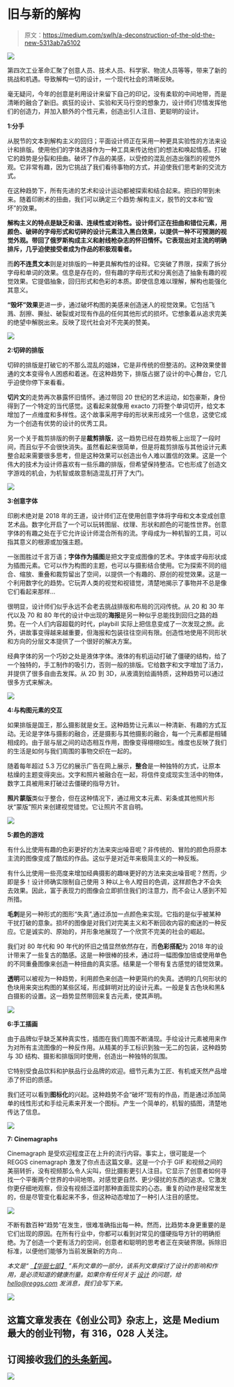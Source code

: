 # 旧与新的解构

> 原文：<https://medium.com/swlh/a-deconstruction-of-the-old-the-new-5313ab7a5102>

![](img/55cfa442b03f632635e26bf85733578d.png)

第四次工业革命汇聚了创意人员、技术人员、科学家、物流人员等等，带来了新的挑战和机遇。导致解构一切的设计，一个现代社会的清晰反映。

毫无疑问，今年的创意是利用设计来留下自己的印记，没有柔软的中间地带，而是清晰的融合了新旧。疯狂的设计、实验和天马行空的想象力，设计师们尽情发挥他们的创造力，并加入额外的个性元素，创造出引人注目、更聪明的设计。

**1:分手**

从脱节的文本到解构主义的回归；平面设计师正在采用一种更具实验性的方法来设计和排版。使用他们的字体选择作为一种工具来传达他们的想法和唤起情感。打破它的趋势是分裂和扭曲。破坏了作品的美感，以受控的混乱创造出强烈的视觉外观。它非常有趣，因为它挑战了我们看待事物的方式，并迫使我们思考新的交流方式。

在这种趋势下，所有先进的艺术和设计运动都被探索和结合起来。把旧的带到未来。随着印刷术的扭曲，我们可以确定三个趋势:解构主义，脱节的文本和“毁坏”的效果。

**解构主义的特点是缺乏和谐、连续性或对称性。设计师们正在扭曲和错位元素，用颜色、破碎的字母形式和切碎的设计元素注入黑白效果，以提供一种不可预测的视觉外观。带回了俄罗斯构成主义和射线枪杂志的怀旧情怀。它表现出对主流的明确排斥，几乎迫使接受者成为作品的积极观看者。**

而**的不连贯文本**则是对排版的一种更具解构性的诠释。它突破了界限，探索了拆分字母和单词的效果。信息是存在的，但有趣的字母形式和分离创造了抽象有趣的视觉效果。它提倡抽象，回归形式和色彩的本质。即使信息难以理解，解构也能强化其意义。

**“毁坏”效果**更进一步，通过破坏构图的美感来创造迷人的视觉效果。它包括飞溅、刮擦、撕扯、破裂或对现有作品的任何其他形式的损坏。它想象着从追求完美的绝望中解脱出来。反映了现代社会对不完美的赞美。

![](img/1eb40bfce5556ed64639aee93f456a46.png)

**2:切碎的排版**

切碎的排版是打破它的不那么混乱的姐妹，它是非传统的但整洁的。这种效果使普通的文本变得令人困惑和着迷。在这种趋势下，排版占据了设计的中心舞台，它几乎迫使你停下来看看。

**切片文**的走势再次暴露怀旧情怀。通过带回 20 世纪的艺术运动，如包豪斯，身份得到了一个特定的当代感觉。这看起来就像用 exacto 刀将整个单词切开，给文本增加了一点维度和多样性。这个故事采用字母的形状来形成另一个信息，这使它成为一个创造有优势的设计的优秀工具。

另一个关于裁剪排版的例子是**裁剪排版**，这一趋势已经在趋势板上出现了一段时间，而且似乎不会很快消失。虽然看起来很简单，但是将裁剪排版与其他设计元素整合起来需要很多思考，但是这种效果可以创造出令人难以置信的效果。这是一个伟大的技术为设计师喜欢有一些乐趣的排版，但希望保持整洁。它也形成了创造文字游戏的机会，为机智或故意制造混乱打开了大门。

![](img/58f81736b70fa048d8bcdfbd8c647138.png)

**3:创意字体**

印刷术绝对是 2018 年的王道，设计师们正在使用创意字体将字母和文本变成创意艺术品。数字化开启了一个可以玩转图层、纹理、形状和颜色的可能性世界。创意字体的有趣之处在于它允许设计师混合所有的流。字母成为一种机智的工具，可以指其意义的根源或加强主题。

一张图胜过千言万语；**字体作为插图**是把文字变成图像的艺术。字体或字母形状成为插图元素。它可以作为构图的主题，也可以与摄影结合使用。它为探索不同的组合、缩放、重叠和裁剪留出了空间，以提供一个有趣的、原创的视觉效果。这是一个利用数字化的趋势。它玩弄人类的视觉和视错觉，清楚地揭示了事物并不总是像它们看起来那样…

很明显，设计师们似乎永远不会老去挑战排版和布局的沉闷传统。从 20 和 30 年代以及 70 和 80 年代的设计中出现的**海报**是另一种似乎总能找到回归之路的趋势。在一个人们内容超载的时代，playbill 实际上把信息变成了一次发现之旅。此外，讲故事变得越来越重要，但海报和包装往往空间有限。创造性地使用不同形状和方向的分层文本提供了一个很好的解决方案。

经典字体的另一个巧妙之处是液体字体。液体的有机运动打破了僵硬的结构，给了一个独特的，手工制作的吸引力，否则一般的排版。它给数字和文字增加了活力，并提供了很多自由去发挥。从 2D 到 3D，从液滴到绘画特质，这种趋势可以通过很多方式来解决。

![](img/eacbff6a6410cefff930204520e95102.png)

**4:与构图元素的交互**

如果排版是国王，那么摄影就是女王。这种趋势让元素以一种清新、有趣的方式互动。无论是字体与摄影的融合，还是摄影与其他摄影的融合，每一个元素都是相辅相成的。由于层与层之间的动态相互作用，图像变得栩栩如生。维度也反映了我们的生活是如何与我们周围的事物交织在一起的。

随着每年超过 5.3 万亿的展示广告在网上展示，**整合**是一种独特的方式，让原本枯燥的主题变得突出。文字和照片被融合在一起，将信件变成现实生活中的物体，数字工具被用来打破过去僵硬的指导方针。

**照片蒙版**类似于整合，但在这种情况下，通过用文本元素、彩条或其他照片形状“蒙版”照片来创建视觉错觉。它让照片不言自明。

![](img/071b5bc130ca4efc941941dc137993bd.png)

**5:颜色的游戏**

有什么比使用有趣的色彩更好的方法来突出噪音呢？非传统的、冒险的颜色将原本主流的图像变成了酷炫的作品。这似乎是对近年来极简主义的一种反叛。

有什么比使用一些亮度来增加经典摄影的趣味更好的方法来突出噪音呢？然而，少即是多！设计师确实限制自己使用 3 种以上令人瞠目的色调，这样颜色才不会失去效果。因此，富于表现力的图像会立即抓住我们的注意力，而不会让人感到不知所措。

**毛刺**是另一种形式的图形“失真”,通过添加一点颜色来实现。它指的是似乎被某种干扰打破的意象。损坏的图像是对我们对完美主义和不断回收内容的痴迷的一种反应。它是诚实的、原始的，并形象地展现了一个欣赏不完美的社会的崛起。

我们对 80 年代和 90 年代的怀旧之情显然依然存在，而**色彩搭配**为 2018 年的设计带来了一些复古的酷感。这是一种很棒的技术，通过将一幅图像加倍或使用单色的不同重叠图像来创造一种扭曲的真实感。结果是一个带有复古感觉的错觉效果。

**透明**可以被视为一种趋势，利用颜色来创造一种更简约的失真。透明的几何形状的色块用来突出构图的某些区域，形成鲜明对比的设计元素。一般是复古色块和黑&白摄影的设置。这一趋势显然带回来复古元素，使其声明。

![](img/4af15044ebbc8ab5eeeb4af95249e964.png)

**6:手工插画**

由于品牌似乎缺乏某种真实性，插图在我们周围不断涌现。手绘设计元素被用来作为对所有主流图像的一种反作用。从精美的手工标识到独一无二的包装，这种趋势与 3D 结构、摄影和排版同时使用，创造出一种独特的氛围。

它特别受食品饮料和护肤品行业品牌的欢迎。细节元素为工匠、有机或天然产品增添了怀旧的质感。

我们还可以看到**图标化**的兴起。这种趋势不会“破坏”现有的作品，而是通过添加简单的线性形式和手绘元素来开发一个图标。产生一个简单的，机智的插图，清楚地传达了信息。

![](img/709921f946f8c97f1e2c013a22bcbc5c.png)

**7: Cinemagraphs**

Cinemagraph 是受欢迎程度正在上升的流行内容。事实上，很可能是一个 REGGS cinemagraph 激发了你点击这篇文章。这是一个介于 GIF 和视频之间的美丽转折，没有视频那么令人尖叫，但比摄影更引人注目。它显示了创意者如何寻找一个平衡两个世界的中间地带。对感觉更自然、更少侵扰的东西的追求。它激发你更仔细地观察，但没有视频泛滥时那种直面现实的心态。重复的动作是经常发生的，但是尽管变化看起来不多，但这种动态增加了一种引人注目的感觉。

![](img/1b5e114560847c60a913618e485ad989.png)

不断有数百种“趋势”在发生，很难准确指出每一种。然而，比趋势本身更重要的是它们出现的原因。在所有行业中，你都可以看到对常见的僵硬指导方针的明确拒绝。为了创造一个更有活力的空间，创意者和聪明的思考者正在突破界限。拆除旧标准，以便他们能够为当前发展新的方向…

*本文是“* [*【华丽七部】*](/@reggs/) *”系列文章的一部分，该系列文章探讨了设计的影响和作用，是必须知道的健康剂量。如果你有任何关于* [*设计*](http://reggs.com) *的问题，给 hello@reggs.com 发消息，我们会写下来。*

[![](img/308a8d84fb9b2fab43d66c117fcc4bb4.png)](https://medium.com/swlh)

## 这篇文章发表在《创业公司》杂志上，这是 Medium 最大的创业刊物，有 316，028 人关注。

## 订阅接收[我们的头条新闻](http://growthsupply.com/the-startup-newsletter/)。

[![](img/b0164736ea17a63403e660de5dedf91a.png)](https://medium.com/swlh)